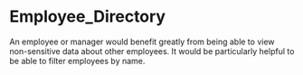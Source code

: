 # Employee_Directory
An employee or manager would benefit greatly from being able to view non-sensitive data about other employees. It would be particularly helpful to be able to filter employees by name.

